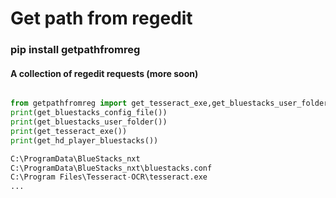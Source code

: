 # Get path from regedit

### pip install getpathfromreg

#### A collection of regedit requests (more soon)
```python

from getpathfromreg import get_tesseract_exe,get_bluestacks_user_folder,get_bluestacks_config_file
print(get_bluestacks_config_file())
print(get_bluestacks_user_folder())
print(get_tesseract_exe())
print(get_hd_player_bluestacks())

C:\ProgramData\BlueStacks_nxt
C:\ProgramData\BlueStacks_nxt\bluestacks.conf
C:\Program Files\Tesseract-OCR\tesseract.exe
...

```
